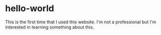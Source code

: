# hello-world
This is the first time that I used this website. I'm not a professional but I'm interested in learning something about this. 
